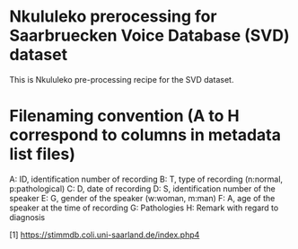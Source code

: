 # Nkululeko prerocessing for Saarbruecken Voice Database (SVD) dataset

This is Nkululeko pre-processing recipe for the SVD dataset.

# Filenaming convention (A to H correspond to columns in metadata list files)

A: ID, identification number of recording
B: T, type of recording (n:normal, p:pathological)
C: D, date of recording
D: S, identification number of the speaker
E: G, gender of the speaker (w:woman, m:man)
F: A, age of the speaker at the time of recording
G: Pathologies
H: Remark with regard to diagnosis

[1] https://stimmdb.coli.uni-saarland.de/index.php4
